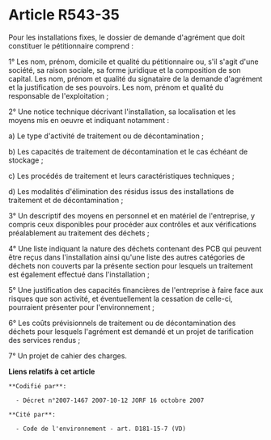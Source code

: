 # Article R543-35

Pour les installations fixes, le dossier de demande d'agrément que doit constituer le pétitionnaire comprend :

1° Les nom, prénom, domicile et qualité du pétitionnaire ou, s'il s'agit d'une société, sa raison sociale, sa forme juridique
et la composition de son capital. Les nom, prénom et qualité du signataire de la demande d'agrément et la justification de
ses pouvoirs. Les nom, prénom et qualité du responsable de l'exploitation ;

2° Une notice technique décrivant l'installation, sa localisation et les moyens mis en oeuvre et indiquant notamment :

a) Le type d'activité de traitement ou de décontamination ;

b) Les capacités de traitement de décontamination et le cas échéant de stockage ;

c) Les procédés de traitement et leurs caractéristiques techniques ;

d) Les modalités d'élimination des résidus issus des installations de traitement et de décontamination ;

3° Un descriptif des moyens en personnel et en matériel de l'entreprise, y compris ceux disponibles pour procéder aux
contrôles et aux vérifications préalablement au traitement des déchets ;

4° Une liste indiquant la nature des déchets contenant des PCB qui peuvent être reçus dans l'installation ainsi qu'une liste
des autres catégories de déchets non couverts par la présente section pour lesquels un traitement est également effectué dans
l'installation ;

5° Une justification des capacités financières de l'entreprise à faire face aux risques que son activité, et éventuellement
la cessation de celle-ci, pourraient présenter pour l'environnement ;

6° Les coûts prévisionnels de traitement ou de décontamination des déchets pour lesquels l'agrément est demandé et un projet
de tarification des services rendus ;

7° Un projet de cahier des charges.

**Liens relatifs à cet article**

	**Codifié par**:

	  - Décret n°2007-1467 2007-10-12 JORF 16 octobre 2007

	**Cité par**:

	  - Code de l'environnement - art. D181-15-7 (VD)
